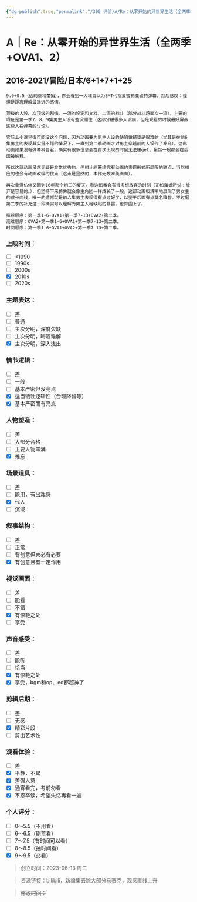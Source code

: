 ```yaml
---
{"dg-publish":true,"permalink":"/300 评价/A/Re：从零开始的异世界生活（全两季+OVA1、2）/","title":"Re：从零开始的异世界生活（全两季+OVA1、2）","tags":["A","冒险"],"created":"2023-11-22T22:42:03.000+08:00","updated":"2024-01-12T12:00:18.017+08:00"}
---
```


# A｜Re：从零开始的异世界生活（全两季+OVA1、2）
## 2016-2021/冒险/日本/6+1+7+1+25
	9.0+0.5（给莉亚和蕾姆），你会看到一大堆自以为EMT代指爱蜜莉亚碳的弹幕，然后感叹：憧憬是距离理解最遥远的感情。
	
	顶级的人设、次顶级的剧情、一流的设定和文戏、二流的战斗（部分战斗场面次一流），主要的瑕疵是第一季7、8、9集男主人设有些没绷住（这部分被很多人诟病，但是观看的时候最好屏蔽这些人在弹幕的讨论）。
	
	实际上小说里很可能没这个问题，因为动画要为男主人设的缺陷做铺垫是很难的（尤其是在前6集男主的表现其实挺不错的情况下，一直到第二季动画才对男主穿越前的人设作了补充）。这部动画如果没有弹幕科普君，确实有很多信息会在首次出现的时候无法被get，虽然一般都会在后面被解释。
	
	所以这部动画虽然无疑是非常优秀的，但相比原著终究有动画的表现形式所局限的缺点，当然相应的也会有动画改编的优点（这点是显然的，本作无数唯美画面）。
	
	再次重温仿佛又回到16年那个初三的夏天。看这部番会有很多想放弃的时刻（正如蕾姆所说：放弃是容易的。），但坚持下来仿佛就会像主角团一样成长了一般。这部动画极清晰地展现了男女主的成长曲线，唯一的遗憾就是前六集男主表现得有点过好了，以至于后面有点莫名降智。不过据第二季的补充这一段确实可以理解为男主人格缺陷的暴露，也算圆上了。
	
	推荐顺序：第一季1-6+OVA1+第一季7-13+OVA2+第二季。
	高难顺序：OVA2+第一季1-6+OVA1+第一季7-13+第二季。
	时间顺序：第一季1-6+OVA1+OVA2+第一季7-13+第二季。

### 上映时间：
- [ ] <1990
- [ ] 1990s
- [ ] 2000s
- [x] 2010s
- [ ] 2020s
### 主题表达：
- [ ] 差
- [ ] 普通
- [ ] 主次分明，深度欠缺
- [ ] 主次分明，晦涩难解
- [x] 主次分明，深入浅出
### 情节逻辑：
- [ ] 差
- [ ] 一般
- [ ] 基本严密但没亮点
- [x] 适当牺牲逻辑性（合理降智等）
- [x] 基本严密而有亮点
### 人物塑造：
- [ ] 差
- [ ] 大部分合格
- [ ] 主要人物丰满
- [x] 难忘
### 场景道具：
- [ ] 差
- [ ] 能用，有出戏感
- [x] 代入
- [ ] 沉浸
### 叙事结构：
- [ ] 差
- [ ] 正常
- [ ] 有创意但未必有必要
- [x] 有创意且有一定作用
### 视觉画面：
- [ ] 差
- [ ] 能看
- [ ] 不错
- [x] 有惊艳之处
- [ ] 享受
### 声音感受：
- [ ] 差
- [ ] 能听
- [ ] 恰当
- [x] 有惊艳之处
- [x] 享受，bgm和op、ed都超神了
### 剪辑后期：
- [ ] 差
- [ ] 无感
- [x] 精彩片段
- [ ] 剪出艺术性
### 观看体验：
- [ ] 差
- [x] 平静，不累
- [x] 差强人意
- [x] 通宵看完，考前勿看
- [x] 不忍卒读，希望失忆再看一遍
### 个人评分：
- [ ] 0～5.5（不用看）
- [ ] 6～6.5（剧荒看）
- [ ] 7～7.5（有时间可以看）
- [ ] 8～8.5（抽时间看）
- [x] 9～9.5（必看）

>创立时间：2023-06-13 周二

>资源链接：bilibili，新编集去除大部分马赛克，观感直线上升

>~~修改时间：~~



